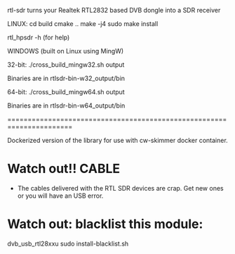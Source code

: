 rtl-sdr
turns your Realtek RTL2832 based DVB dongle into a SDR receiver

LINUX:
cd build
cmake ..
make -j4
sudo make install

rtl_hpsdr -h   (for help)



WINDOWS (built on Linux using MingW)

32-bit:  ./cross_build_mingw32.sh output

Binaries are in rtlsdr-bin-w32_output/bin


64-bit:  ./cross_build_mingw64.sh output

Binaries are in rtlsdr-bin-w64_output/bin

======================================================================

Dockerized version of the library for use with cw-skimmer docker container.

# Watch out!! CABLE
- The cables delivered with the RTL SDR devices are crap. Get new ones or you will have an USB error.

# Watch out: blacklist this module:
dvb_usb_rtl28xxu
sudo install-blacklist.sh
